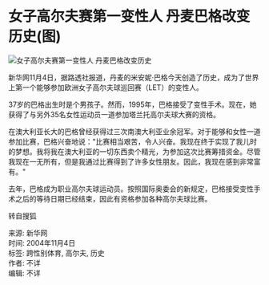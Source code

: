# 女子高尔夫赛第一变性人 丹麦巴格改变历史(图)

![女子高尔夫赛第一变性人 丹麦巴格改变历史](https://photo.sohu.com/20041104/Img222846689.jpg)

新华网11月4日，据路透社报道，丹麦的米安妮·巴格今天创造了历史，成为了世界上第一个能够参加欧洲女子高尔夫球巡回赛（LET）的变性人。

37岁的巴格出生时是个男孩子。然而，1995年，巴格接受了变性手术。现在，她获得了与另外35名女性运动员一道参加塔兰托高尔夫球大赛的资格。

在澳大利亚长大的巴格曾经获得过三次南澳大利亚业余冠军。对于能够和女性一道参加比赛，巴格兴奋地说："比赛相当艰苦，令人兴奋。我现在终于实现了我儿时的梦想。我将我在澳大利亚的一切东西卖个精光，为参加这次比赛筹措资金。尽管我现在一无所有，但是我通过比赛得到了许多女性朋友。因此，我现在感到非常富有。"

去年，巴格成为职业高尔夫球运动员。按照国际奥委会的新规定，巴格接受变性手术之后的等待日期已经结束，因此有资格参加各种高尔夫球比赛。

转自搜狐

来源: 新华网  
时间: 2004年11月4日  
标签: 跨性别体育, 高尔夫, 历史  
作者: 不详  
编辑: 不详  